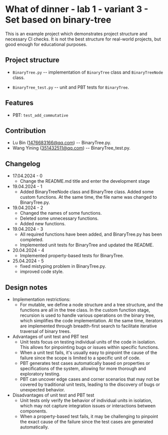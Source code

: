 # What of dinner - lab 1 - variant 3 - Set based on binary-tree

This is an example project which demonstrates project structure and necessary
CI checks. It is not the best structure for real-world projects, but good
enough for educational purposes.

## Project structure

- `BinaryTree.py` -- implementation of `BinaryTree` class and `BinaryTreeNode` class.

- `BinaryTree_test.py` -- unit and PBT tests for `BinaryTree`.

## Features

- PBT: `test_add_commutative`

## Contribution

- Lu Bin (1476683166@qq.com) -- BinaryTree.py.
- Wang Yining (351432511@qq.com) -- BinaryTree_test.py.

## Changelog

- 17.04.2024 - 0
   - Change the README.md title and enter the development stage
- 19.04.2024 - 1
   - Added BinaryTreeNode class and BinaryTree class.
     Added some custom functions.
     At the same time, the file name was changed to BinaryTree.py.
- 19.04.2024 - 2
   - Changed the names of some functions.
   - Deleted some unnecessary functions.
   - Added new functions.
- 19.04.2024 - 3
   - All required functions have been added, and BinaryTree.py has been completed.
   - Implemented unit tests for BinaryTree and updated the README.
- 20.04.2024 - 4
   - Implemented property-based tests for BinaryTree.
- 25.04.2024 - 5
   - fixed mistyping problem in BinaryTree.py.
   - improved code style.  

## Design notes

- Implementation restrictions:
   - For mutable, we define a node structure and a tree structure, and the functions
     are all in the tree class. In the custom function stage, recursion is used to
     handle various operations on the binary tree, which simplifies the code
     implementation. At the same time, iterators are implemented through breadth-first
     search to facilitate iterative traversal of binary trees.
- Advantages of unit test and PBT test
   - Unit tests focus on testing individual units of the code in isolation.
     This allows for pinpointing bugs or issues within specific functions.
   - When a unit test fails, it's usually easy to pinpoint the cause of the failure
     since the scope is limited to a specific unit of code. 
   - PBT generates test cases automatically based on properties or specifications of the system,
     allowing for more thorough and exploratory testing.
   - PBT can uncover edge cases and corner scenarios that may not be covered by 
     traditional unit tests, leading to the discovery of bugs or unexpected behavior.
- Disadvantages of unit test and PBT test
   - Unit tests only verify the behavior of individual units in isolation, 
     which may not capture integration issues or interactions between components.
   - When a property-based test fails, it may be challenging to pinpoint the exact cause of the failure
     since the test cases are generated automatically.
 